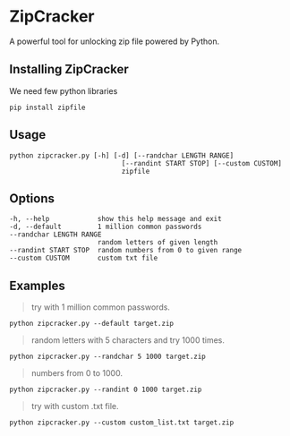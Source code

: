 # ZipCracker
A powerful tool for unlocking zip file powered by Python.

## Installing ZipCracker
We need few python libraries
```
pip install zipfile
```

## Usage
```
python zipcracker.py [-h] [-d] [--randchar LENGTH RANGE]
                            [--randint START STOP] [--custom CUSTOM]
                            zipfile
```

## Options
```
-h, --help            show this help message and exit
-d, --default         1 million common passwords
--randchar LENGTH RANGE
                      random letters of given length
--randint START STOP  random numbers from 0 to given range
--custom CUSTOM       custom txt file
```

## Examples
>try with 1 million common passwords. 
```
python zipcracker.py --default target.zip
```
>random letters with 5 characters and try 1000 times. 
```
python zipcracker.py --randchar 5 1000 target.zip
```
>numbers from 0 to 1000.
```
python zipcracker.py --randint 0 1000 target.zip
```
>try with custom .txt file.
```
python zipcracker.py --custom custom_list.txt target.zip
```



